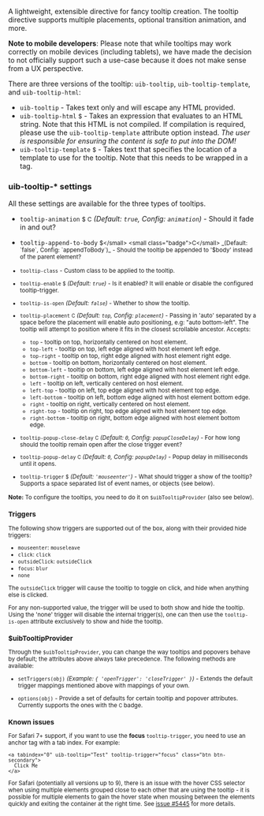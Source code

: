 A lightweight, extensible directive for fancy tooltip creation. The tooltip
directive supports multiple placements, optional transition animation, and more.

__Note to mobile developers__:  Please note that while tooltips may work correctly on mobile devices (including tablets),
  we have made the decision to not officially support such a use-case because it does not make sense from a UX perspective.

There are three versions of the tooltip: `uib-tooltip`, `uib-tooltip-template`, and
`uib-tooltip-html`:

* `uib-tooltip` -
  Takes text only and will escape any HTML provided.
* `uib-tooltip-html`
  <small class="badge">$</small> -
  Takes an expression that evaluates to an HTML string. Note that this HTML is not compiled. If compilation is required, please use the `uib-tooltip-template` attribute option instead. *The user is responsible for ensuring the content is safe to put into the DOM!*
* `uib-tooltip-template`
  <small class="badge">$</small> -
  Takes text that specifies the location of a template to use for the tooltip. Note that this needs to be wrapped in a tag.

### uib-tooltip-* settings

All these settings are available for the three types of tooltips.

* `tooltip-animation`
  <small class="badge">$</small>
  <small class="badge">C</small>
  _(Default: `true`, Config: `animation`)_ -
  Should it fade in and out?

* `tooltip-append-to-body`
  <small class="badge">$</small>
  <small class="badge">C</small>
  _(Default: `false`, Config: `appendToBody`)_ -
  Should the tooltip be appended to '$body' instead of the parent element?

* `tooltip-class` -
  Custom class to be applied to the tooltip.

* `tooltip-enable`
  <small class="badge">$</small>
  _(Default: `true`)_ -
  Is it enabled? It will enable or disable the configured tooltip-trigger.

* `tooltip-is-open`
  <i class="glyphicon glyphicon-eye-open"></i>
  _(Default: `false`)_ -
  Whether to show the tooltip.

* `tooltip-placement`
  <small class="badge">C</small>
  _(Default: `top`, Config: `placement`)_ -
  Passing in 'auto' separated by a space before the placement will enable auto positioning, e.g: "auto bottom-left". The tooltip will attempt to position where it fits in the closest scrollable ancestor. Accepts:

   * `top` - tooltip on top, horizontally centered on host element.
   * `top-left` - tooltip on top, left edge aligned with host element left edge.
   * `top-right` - tooltip on top, right edge aligned with host element right edge.
   * `bottom` - tooltip on bottom, horizontally centered on host element.
   * `bottom-left` - tooltip on bottom, left edge aligned with host element left edge.
   * `bottom-right` - tooltip on bottom, right edge aligned with host element right edge.
   * `left` - tooltip on left, vertically centered on host element.
   * `left-top` - tooltip on left, top edge aligned with host element top edge.
   * `left-bottom` - tooltip on left, bottom edge aligned with host element bottom edge.
   * `right` - tooltip on right, vertically centered on host element.
   * `right-top` - tooltip on right, top edge aligned with host element top edge.
   * `right-bottom` - tooltip on right, bottom edge aligned with host element bottom edge.

* `tooltip-popup-close-delay`
  <small class="badge">C</small>
  _(Default: `0`, Config: `popupCloseDelay`)_ -
  For how long should the tooltip remain open after the close trigger event?

* `tooltip-popup-delay`
  <small class="badge">C</small>
  _(Default: `0`, Config: `popupDelay`)_ -
  Popup delay in milliseconds until it opens.

* `tooltip-trigger`
  <small class="badge">$</small>
  _(Default: `'mouseenter'`)_ -
  What should trigger a show of the tooltip? Supports a space separated list of event names, or objects (see below).

**Note:** To configure the tooltips, you need to do it on `$uibTooltipProvider` (also see below).

### Triggers

The following show triggers are supported out of the box, along with their provided hide triggers:

- `mouseenter`: `mouseleave`
- `click`: `click`
- `outsideClick`: `outsideClick`
- `focus`: `blur`
- `none`

The `outsideClick` trigger will cause the tooltip to toggle on click, and hide when anything else is clicked.

For any non-supported value, the trigger will be used to both show and hide the
tooltip. Using the 'none' trigger will disable the internal trigger(s), one can
then use the `tooltip-is-open` attribute exclusively to show and hide the tooltip.

### $uibTooltipProvider

Through the `$uibTooltipProvider`, you can change the way tooltips and popovers
behave by default; the attributes above always take precedence. The following
methods are available:

* `setTriggers(obj)`
  _(Example: `{ 'openTrigger': 'closeTrigger' }`)_ -
  Extends the default trigger mappings mentioned above with mappings of your own.

* `options(obj)` -
  Provide a set of defaults for certain tooltip and popover attributes. Currently supports the ones with the <small class="badge">C</small> badge.

### Known issues

For Safari 7+ support, if you want to use the **focus** `tooltip-trigger`, you need to use an anchor tag with a tab index. For example:

```
<a tabindex="0" uib-tooltip="Test" tooltip-trigger="focus" class="btn btn-secondary">
  Click Me
</a>
```

For Safari (potentially all versions up to 9), there is an issue with the hover CSS selector when using multiple elements grouped close to each other that are using the tooltip - it is possible for multiple elements to gain the hover state when mousing between the elements quickly and exiting the container at the right time. See [issue #5445](https://github.com/angular-ui/bootstrap/issues/5445) for more details.
